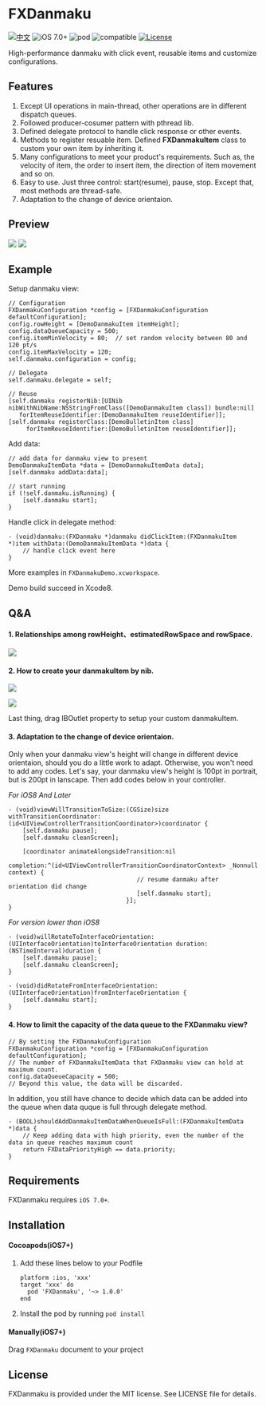 # FXDanmaku

[![中文](https://img.shields.io/badge/%E4%B8%AD%E6%96%87-Readme-lightgrey.svg)](https://shawnfoo.github.io/2017/02/26/FXDanmaku%E5%BC%B9%E5%B9%95%E5%BA%93%E4%BB%8B%E7%BB%8D/)
![iOS 7.0+](https://img.shields.io/badge/iOS-7.0%2B-orange.svg)
![pod](https://img.shields.io/badge/Cocoapods-v1.0.7-blue.svg)
![compatible](https://img.shields.io/badge/Compatible-Objective--C%2FSwift-yellow.svg)
[![License](https://img.shields.io/badge/License-MIT-green.svg)](https://github.com/ShawnFoo/FXDanmaku/blob/master/LICENSE)

High-performance danmaku with click event, reusable items and customize configurations.

## Features

1. Except UI operations in main-thread, other operations are in different dispatch queues.
2. Followed producer-cosumer pattern with pthread lib.
3. Defined delegate protocol to handle click response or other events.
4. Methods to register resuable item. Defined **FXDanmakuItem** class to custom your own item by inheriting it.
5. Many configurations to meet your product's requirements. Such as, the velocity of item, the order to insert item, the direction of item movement and so on.
6. Easy to use. Just three control: start(resume), pause, stop. Except that, most methods are thread-safe.
7. Adaptation to the change of device orientaion.

## Preview

![](https://github.com/ShawnFoo/FXDanmaku/blob/master/Images/preview1.gif?raw=true)
![](https://github.com/ShawnFoo/FXDanmaku/blob/master/Images/preview2.gif?raw=true)

## Example

Setup danmaku view:

```
// Configuration
FXDanmakuConfiguration *config = [FXDanmakuConfiguration defaultConfiguration];
config.rowHeight = [DemoDanmakuItem itemHeight];
config.dataQueueCapacity = 500;
config.itemMinVelocity = 80;  // set random velocity between 80 and 120 pt/s
config.itemMaxVelocity = 120;
self.danmaku.configuration = config;

// Delegate
self.danmaku.delegate = self;

// Reuse
[self.danmaku registerNib:[UINib nibWithNibName:NSStringFromClass([DemoDanmakuItem class]) bundle:nil]
   forItemReuseIdentifier:[DemoDanmakuItem reuseIdentifier]];
[self.danmaku registerClass:[DemoBulletinItem class]
     forItemReuseIdentifier:[DemoBulletinItem reuseIdentifier]];
```
Add data:

```
// add data for danmaku view to present
DemoDanmakuItemData *data = [DemoDanmakuItemData data];
[self.danmaku addData:data];

// start running
if (!self.danmaku.isRunning) {
    [self.danmaku start];
}
```
Handle click in delegate method:

```
- (void)danmaku:(FXDanmaku *)danmaku didClickItem:(FXDanmakuItem *)item withData:(DemoDanmakuItemData *)data {
    // handle click event here
}
```

More examples in `FXDanmakuDemo.xcworkspace`.

Demo build succeed in Xcode8.

## Q&A
#### 1. Relationships among rowHeight、estimatedRowSpace and rowSpace.
![](http://wx3.sinaimg.cn/large/9161297cgy1fcyktlu5gnj20k80b475g.jpg)

#### 2. How to create your danmakuItem by nib.
![](http://wx1.sinaimg.cn/large/9161297cgy1fd35qtq40mj20d104zmxq.jpg)

![](http://wx3.sinaimg.cn/large/9161297cgy1fd35qu2f5hj20bl08lt9l.jpg)

Last thing, drag IBOutlet property to setup your custom danmakuItem.

#### 3. Adaptation to the change of device orientaion.

Only when your danmaku view's height will change in different device orientaion, should you do a little work to adapt. Otherwise, you won't need to add any codes.
Let's say, your danmaku view's height is 100pt in portrait, but is 200pt in lanscape. Then add codes below in your controller.

*For iOS8 And Later*

```
- (void)viewWillTransitionToSize:(CGSize)size withTransitionCoordinator:(id<UIViewControllerTransitionCoordinator>)coordinator {
    [self.danmaku pause];
    [self.danmaku cleanScreen];

    [coordinator animateAlongsideTransition:nil
								 completion:^(id<UIViewControllerTransitionCoordinatorContext> _Nonnull context) {
                                 	// resume danmaku after orientation did change
                                 	[self.danmaku start];
                             	 }];
}
```

*For version lower than iOS8*

```
- (void)willRotateToInterfaceOrientation:(UIInterfaceOrientation)toInterfaceOrientation duration:(NSTimeInterval)duration {
    [self.danmaku pause];
    [self.danmaku cleanScreen];
}

- (void)didRotateFromInterfaceOrientation:(UIInterfaceOrientation)fromInterfaceOrientation {
    [self.danmaku start];
}
```

#### 4. How to limit the capacity of the data queue to the FXDanmaku view?

```
// By setting the FXDanmakuConfiguration
FXDanmakuConfiguration *config = [FXDanmakuConfiguration defaultConfiguration];
// The number of FXDanmakuItemData that FXDanmaku view can hold at maximum count.
config.dataQueueCapacity = 500;
// Beyond this value, the data will be discarded.
```

In addition, you still have chance to decide which data can be added into the queue when data quque is full through delegate method.

```
- (BOOL)shouldAddDanmakuItemDataWhenQueueIsFull:(FXDanmakuItemData *)data {
    // Keep adding data with high priority, even the number of the data in queue reaches maximum count
    return FXDataPriorityHigh == data.priority;
}
```

## Requirements
FXDanmaku requires `iOS 7.0+`.

## Installation
#### Cocoapods(iOS7+)

1. Add these lines below to your Podfile

	```
	platform :ios, 'xxx'
	target 'xxx' do
	  pod 'FXDanmaku', '~> 1.0.0'
	end
	```
2. Install the pod by running `pod install`

#### Manually(iOS7+)
Drag `FXDanmaku` document to your project

## License
FXDanmaku is provided under the MIT license. See LICENSE file for details.
